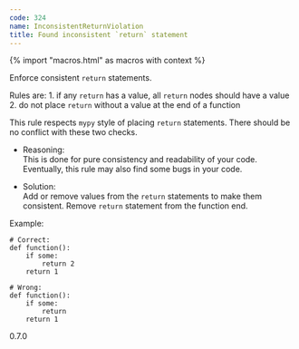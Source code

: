 ```yaml
---
code: 324
name: InconsistentReturnViolation
title: Found inconsistent `return` statement
---
```


{% import "macros.html" as macros with context %}

Enforce consistent `return` statements.

Rules are: 1. if any `return` has a value, all `return` nodes should
have a value 2. do not place `return` without a value at the end of a
function

This rule respects `mypy` style of placing `return` statements. There
should be no conflict with these two checks.

  - Reasoning:  
    This is done for pure consistency and readability of your code.
    Eventually, this rule may also find some bugs in your code.

  - Solution:  
    Add or remove values from the `return` statements to make them
    consistent. Remove `return` statement from the function end.

Example:

    # Correct:
    def function():
        if some:
            return 2
        return 1
    
    # Wrong:
    def function():
        if some:
            return
        return 1

<div class="versionadded">

0.7.0

</div>
